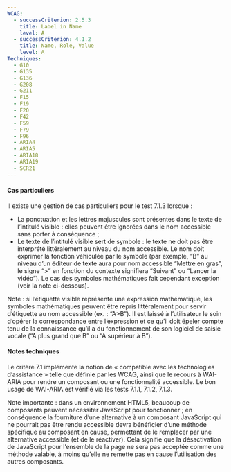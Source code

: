 ```yaml
---
WCAG:
  - successCriterion: 2.5.3
    title: Label in Name
    level: A
  - successCriterion: 4.1.2
    title: Name, Role, Value
    level: A
Techniques:
  - G10
  - G135
  - G136
  - G208
  - G211	
  - F15
  - F19
  - F20
  - F42
  - F59
  - F79
  - F96
  - ARIA4
  - ARIA5
  - ARIA18
  - ARIA19
  - SCR21
---
```


#### Cas particuliers

Il existe une gestion de cas particuliers pour le test 7.1.3 lorsque :

- La ponctuation et les lettres majuscules sont présentes dans le texte de l’intitulé visible : elles peuvent être ignorées dans le nom accessible sans porter à conséquence ;
- Le texte de l’intitulé visible sert de symbole : le texte ne doit pas être interprété littéralement au niveau du nom accessible. Le nom doit exprimer la fonction véhiculée par le symbole (par exemple, “B” au niveau d’un éditeur de texte aura pour nom accessible “Mettre en gras”, le signe “>” en fonction du contexte signifiera “Suivant” ou “Lancer la vidéo”). Le cas des symboles mathématiques fait cependant exception (voir la note ci-dessous).

Note : si l’étiquette visible représente une expression mathématique, les symboles mathématiques peuvent être repris littéralement pour servir d’étiquette au nom accessible (ex. : “A>B”). Il est laissé à l’utilisateur le soin d’opérer la correspondance entre l’expression et ce qu’il doit épeler compte tenu de la connaissance qu’il a du fonctionnement de son logiciel de saisie vocale (“A plus grand que B” ou “A supérieur à B”).

#### Notes techniques

Le critère 7.1 implémente la notion de « compatible avec les technologies d’assistance » telle que définie par les WCAG, ainsi que le recours à WAI-ARIA pour rendre un composant ou une fonctionnalité accessible. Le bon usage de WAI-ARIA est vérifié via les tests 7.1.1, 7.1.2, 7.1.3.

Note importante : dans un environnement HTML5, beaucoup de composants peuvent nécessiter JavaScript pour fonctionner ; en conséquence la fourniture d’une alternative à un composant JavaScript qui ne pourrait pas être rendu accessible devra bénéficier d’une méthode spécifique au composant en cause, permettant de le remplacer par une alternative accessible (et de le réactiver). Cela signifie que la désactivation de JavaScript pour l’ensemble de la page ne sera pas acceptée comme une méthode valable, à moins qu’elle ne remette pas en cause l’utilisation des autres composants.
